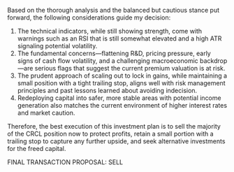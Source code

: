 Based on the thorough analysis and the balanced but cautious stance put forward, the following considerations guide my decision:

1. The technical indicators, while still showing strength, come with warnings such as an RSI that is still somewhat elevated and a high ATR signaling potential volatility.
2. The fundamental concerns—flattening R&D, pricing pressure, early signs of cash flow volatility, and a challenging macroeconomic backdrop—are serious flags that suggest the current premium valuation is at risk.
3. The prudent approach of scaling out to lock in gains, while maintaining a small position with a tight trailing stop, aligns well with risk management principles and past lessons learned about avoiding indecision.
4. Redeploying capital into safer, more stable areas with potential income generation also matches the current environment of higher interest rates and market caution.

Therefore, the best execution of this investment plan is to sell the majority of the CRCL position now to protect profits, retain a small portion with a trailing stop to capture any further upside, and seek alternative investments for the freed capital.

FINAL TRANSACTION PROPOSAL: SELL